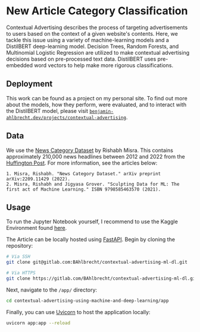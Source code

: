 # New Article Category Classification

Contextual Advertising describes the process of targeting advertisements to users based on the context of a given website's contents. Here, we tackle this issue using a variety of machine-learning models and a DistilBERT deep-learning model. Decision Trees, Random Forests, and Multinomial Logistic Regression are utilized to make contextual advertising decisions based on pre-processed text data. DistilBERT uses pre-embedded word vectors to help make more rigorous classifications.

## Deployment

This work can be found as a project on my personal site. To find out more about the models, how they perform, were evaluated, and to interact with the DistilBERT model, please visit [`benjamin-ahlbrecht.dev/projects/contextual-advertising`](https://benjamin-ahlbrecht.dev/projects/contextual-advertising).

## Data

We use the [News Category Dataset](https://www.kaggle.com/datasets/rmisra/news-category-dataset) by Rishabh Misra. This contains approximately 210,000 news headlines between 2012 and 2022 from the [Huffington Post](https://www.huffpost.com/). For more information, see the articles below:

```
1. Misra, Rishabh. "News Category Dataset." arXiv preprint arXiv:2209.11429 (2022).
2. Misra, Rishabh and Jigyasa Grover. "Sculpting Data for ML: The first act of Machine Learning." ISBN 9798585463570 (2021).
```

## Usage

To run the Jupyter Notebook yourself, I recommend to use the Kaggle Environment found [here](https://www.kaggle.com/code/benjaminahlbrecht/contextual-advertising-using-ml-dl).

The Article can be locally hosted using [FastAPI](https://fastapi.tiangolo.com/). Begin by cloning the repository:

```bash
# Via SSH
git clone git@gitlab.com:BAhlbrecht/contextual-advertising-ml-dl.git

# Via HTTPS
git clone https://gitlab.com/BAhlbrecht/contextual-advertising-ml-dl.git
```

Next, navigate to the `/app/` directory:

```bash
cd contextual-advertising-using-machine-and-deep-learning/app
```

Finally, you can use [Uvicorn](https://www.uvicorn.org/) to host the application locally:

```bash
uvicorn app:app --reload
```
